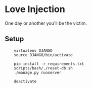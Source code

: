 # Love Injection
One day or another you'll be the victim.

## Setup

        virtualenv DJANGO
        source DJANGO/bin/activate
        
        pip install -r requirements.txt   
        scripts/bash/./reset-db.sh
        ./manage.py runserver

        deactivate


